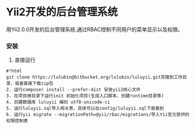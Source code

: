# Yii2开发的后台管理系统 #
用Yii2.0.0开发的后台管理系统.通过RBAC控制不同用户的菜单显示以及权限。


### 安装 ###

1. 直接运行
```
#!html
git clone https://lulubin@bitbucket.org/lulubin/luluyii.git克隆到工作目录，或者直接下载zip包
2. 运行composer install --prefer-dist 安装yii2核心文件
3. 在项目根目录下运行init 初始化项目(生成入口脚本、创建runtime目录等)
4. 创建数据库 luluyii 编码 utf8-unicode-ci
5. 运行luluyii.sql导入相关表，具体可以在config/luluyii.sql下面看到
6. 运行yii migrate --migrationPath=@yii/rbac/migrations/导入Yii官方提供的权限控制表